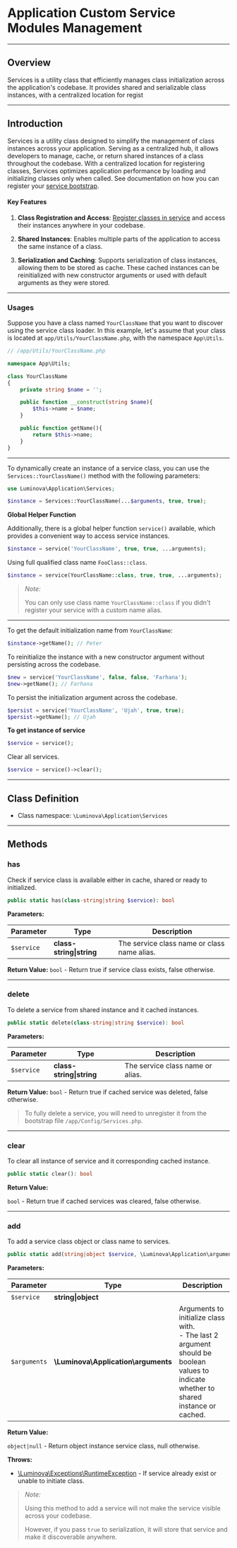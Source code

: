 # Application Custom Service Modules Management

***

## Overview

Services is a utility class that efficiently manages class initialization across the application's codebase. It provides shared and serializable class instances, with a centralized location for regist

***

## Introduction

Services is a utility class designed to simplify the management of class instances across your application. Serving as a centralized hub, it allows developers to manage, cache, or return shared instances of a class throughout the codebase. With a centralized location for registering classes, Services optimizes application performance by loading and initializing classes only when called. See documentation on how you can register your [service bootstrap](/base/services.md).

#### Key Features

1. **Class Registration and Access**: [Register classes in service](/configs/service.md) and access their instances anywhere in your codebase.

2. **Shared Instances**: Enables multiple parts of the application to access the same instance of a class.

3. **Serialization and Caching**: Supports serialization of class instances, allowing them to be stored as cache. These cached instances can be reinitialized with new constructor arguments or used with default arguments as they were stored.

***

### Usages

Suppose you have a class named `YourClassName` that you want to discover using the service class loader. In this example, let's assume that your class is located at `app/Utils/YourClassName.php`, with the namespace `App\Utils`.

```php
// /app/Utils/YourClassName.php

namespace App\Utils;

class YourClassName 
{
    private string $name = '';

    public function __construct(string $name){
        $this->name = $name;
    }

    public function getName(){
        return $this->name;
    }
}
```

***

To dynamically create an instance of a service class, you can use the `Services::YourClassName()` method with the following parameters:

```php
use Luminova\Application\Services;

$instance = Services::YourClassName(...$arguments, true, true);
```

**Global Helper Function**

Additionally, there is a global helper function `service()` available, which provides a convenient way to access service instances.

```php
$instance = service('YourClassName', true, true, ...arguments);
```
Using full qualified class name `FooClass::class`.

```php
$instance = service(YourClassName::class, true, true, ...arguments);
```

> *Note:*
> 
> You can only use class name `YourClassName::class` if you didn't register your service with a custom name alias.

***

To get the default initialization name from `YourClassName`:

```php
$instance->getName(); // Peter
```

To reinitialize the instance with a new constructor argument without persisting across the codebase.

```php
$new = service('YourClassName', false, false, 'Farhana');
$new->getName(); // Farhana
```

To persist the initialization argument across the codebase.

```php
$persist = service('YourClassName', 'Ujah', true, true);
$persist->getName(); // Ujah
```

**To get instance of service**

```php
$service = service();
```

Clear all services.

```php
$service = service()->clear();
```

***

## Class Definition

* Class namespace: `\Luminova\Application\Services`

***

## Methods

### has

Check if service class is available either in cache, shared or ready to initialized.

```php
public static has(class-string|string $service): bool
```

**Parameters:**

| Parameter | Type | Description |
|-----------|------|-------------|
| `$service` | **class-string&#124;string** | The service class name or class name alias. |

**Return Value:**
`bool` - Return true if service class exists, false otherwise.

***

### delete

To delete a service from shared instance and it cached instances.

```php
public static delete(class-string|string $service): bool
```

**Parameters:**

| Parameter | Type | Description |
|-----------|------|-------------|
| `$service` | **class-string&#124;string** | The service class name or alias. |

**Return Value:**
`bool` - Return true if cached service was deleted, false otherwise.

> To fully delete a service, you will need to unregister it from the bootstrap file `/app/Config/Services.php`.

***

### clear

To clear all instance of service and it corresponding cached instance.

```php
public static clear(): bool
```

**Return Value:**

`bool` - Return true if cached services was cleared, false otherwise.

***

### add

To add a service class object or class name to services.

```php
public static add(string|object $service, \Luminova\Application\arguments $arguments): ?object
```

**Parameters:**

| Parameter | Type | Description |
|-----------|------|-------------|
| `$service` | **string&#124;object** |  |
| `$arguments` | **\Luminova\Application\arguments** | Arguments to initialize class with.<br />-   The last 2 argument should be boolean values to indicate whether to shared instance or cached. |

**Return Value:**

`object|null` - Return object instance service class, null otherwise.

**Throws:**

- [\Luminova\Exceptions\RuntimeException](/running/exceptions.md#runtimeexception) - If service already exist or unable to initiate class.

> *Note:*
>
> Using this method to add a service will not make the service visible across your codebase.
>
> However, if you pass `true` to serialization, it will store that service and make it discoverable anywhere.